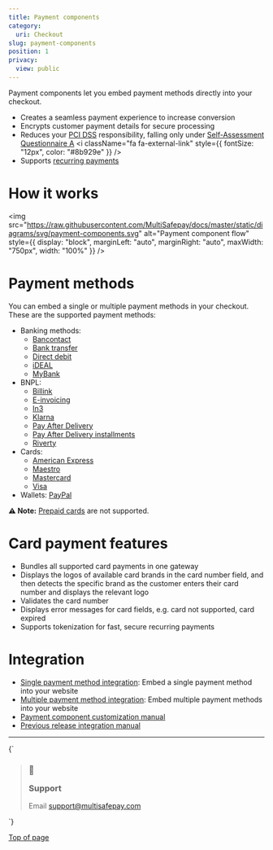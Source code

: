 ```yaml
---
title: Payment components
category:
  uri: Checkout
slug: payment-components
position: 1
privacy:
  view: public
---
```

Payment components let you embed payment methods directly into your checkout.

* Creates a seamless payment experience to increase <Glossary>conversion</Glossary>
* Encrypts customer payment details for secure processing
* Reduces your [PCI DSS](/docs/pci-dss/) responsibility, falling only under <a href="https://www.pcisecuritystandards.org/documents/SAQ_A_v3.pdf" target="_blank">Self-Assessment Questionnaire A</a> <i className="fa fa-external-link" style={{ fontSize: "12px", color: "#8b929e" }} />
* Supports [recurring payments](/docs/recurring-payments/)

# How it works

<img src="https://raw.githubusercontent.com/MultiSafepay/docs/master/static/diagrams/svg/payment-components.svg" alt="Payment component flow" style={{ display: "block", marginLeft: "auto", marginRight: "auto", maxWidth: "750px", width: "100%" }} />

# Payment methods

You can embed a single or multiple payment methods in your checkout.\
These are the supported payment methods:

* Banking methods:
  * [Bancontact](/docs/bancontact/)
  * [Bank transfer](/docs/bank-transfer/)
  * [Direct debit](/docs/direct-debit/)
  * [iDEAL](/docs/ideal/)
  * [MyBank](/docs/mybank/)
* <Glossary>BNPL</Glossary>:
  * [Billink](/docs/billink/)
  * [E-invoicing](/docs/e-invoicing/)
  * [In3](/docs/in3/)
  * [Klarna](/docs/klarna/)
  * [Pay After Delivery](/docs/pay-after-delivery/)
  * [Pay After Delivery installments](/docs/pay-after-delivery-installments/)
  * [Riverty](/docs/riverty/)
* Cards:
  * [American Express](/docs/card-payments/)
  * [Maestro](/docs/card-payments/)
  * [Mastercard](/docs/card-payments/)
  * [Visa](/docs/card-payments/)
* Wallets: [PayPal](/docs/paypal/)

**⚠️ Note:** [Prepaid cards](/docs/prepaid-cards/) are not supported.

# Card payment features

* Bundles all supported card payments in one <Glossary>gateway</Glossary>
* Displays the logos of available card brands in the card number field, and then detects the specific brand as the customer enters their card number and displays the relevant logo
* Validates the card number
* Displays error messages for card fields, e.g. card not supported, card expired
* Supports tokenization for fast, secure recurring payments

# Integration

* [Single payment method integration](/docs/payment-component-single/): Embed a single payment method into your website
* [Multiple payment method integration](/docs/payment-component-multiple/): Embed multiple payment methods into your website
* [Payment component customization manual](/docs/payment-component-customization/)
* [Previous release integration manual](/docs/payment-component-previous-release/)<br />

***

<HTMLBlock>{`
<blockquote className="callout callout_info">
    <h3 className="callout-heading false">
        <span className="callout-icon">💬</span>
        <p>Support</p>
    </h3>
    <p>Email <a href="mailto:support@multisafepay.com">support@multisafepay.com</a></p>
</blockquote>
`}</HTMLBlock>

[Top of page](#)